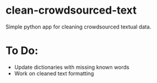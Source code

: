 # clean-crowdsourced-text
Simple python app for cleaning crowdsourced textual data.

# To Do:

* Update dictionaries with missing known words
* Work on cleaned text formatting


